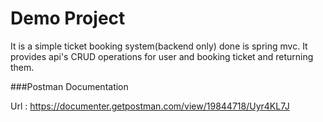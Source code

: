 # Demo Project
It is a simple ticket booking system(backend only) done is spring mvc.
It provides api's CRUD operations for user and booking ticket and returning them.

###Postman Documentation

Url : https://documenter.getpostman.com/view/19844718/Uyr4KL7J
